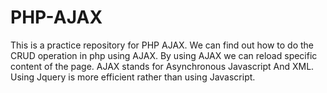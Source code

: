 # PHP-AJAX
This is a practice repository for PHP AJAX. We can find out how to do the CRUD operation in php using AJAX. By using AJAX we can reload specific content of the page. AJAX stands for Asynchronous Javascript And XML. Using Jquery is more efficient rather than using Javascript. 
